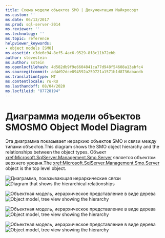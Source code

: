 ```yaml
---
title: Схема модели объектов SMO | Документация Майкрософт
ms.custom: ''
ms.date: 06/13/2017
ms.prod: sql-server-2014
ms.reviewer: ''
ms.technology: ''
ms.topic: reference
helpviewer_keywords:
- object models [SMO]
ms.assetid: c3de6c94-8ef5-4ac6-9529-8f8c11b72ebb
author: stevestein
ms.author: sstein
ms.openlocfilehash: 4d582db9f9e6604841ca77d948f54608a13abfc4
ms.sourcegitcommit: ad4d92dce894592a259721a1571b1d8736abacdb
ms.translationtype: MT
ms.contentlocale: ru-RU
ms.lasthandoff: 08/04/2020
ms.locfileid: "87728194"
---
```

# <a name="smo-object-model-diagram"></a><span data-ttu-id="2c6cf-102">Диаграмма модели объектов SMO</span><span class="sxs-lookup"><span data-stu-id="2c6cf-102">SMO Object Model Diagram</span></span>
  <span data-ttu-id="2c6cf-103">Эта диаграмма показывает иерархию объектов SMO и связи между типами объектов.</span><span class="sxs-lookup"><span data-stu-id="2c6cf-103">This diagram shows the SMO object hierarchy and the relationships between the object types.</span></span> <span data-ttu-id="2c6cf-104">Объект <xref:Microsoft.SqlServer.Management.Smo.Server> является объектом верхнего уровня.</span><span class="sxs-lookup"><span data-stu-id="2c6cf-104">The <xref:Microsoft.SqlServer.Management.Smo.Server> object is the top level object.</span></span>  
  
 <span data-ttu-id="2c6cf-105">![Диаграмма, показывающая иерархические связи](../../../2014/database-engine/dev-guide/media/object-diagram.gif "Диаграмма, показывающая иерархические связи")</span><span class="sxs-lookup"><span data-stu-id="2c6cf-105">![Diagram that shows the hierarchical relationships](../../../2014/database-engine/dev-guide/media/object-diagram.gif "Diagram that shows the hierarchical relationships")</span></span>  
  
 <span data-ttu-id="2c6cf-106">![Объектная модель, иерархическое представление в виде дерева](../../../2014/database-engine/dev-guide/media/object-diagram-02.gif "Объектная модель, иерархическое представление в виде дерева")</span><span class="sxs-lookup"><span data-stu-id="2c6cf-106">![Object model, tree view showing the hierarchy](../../../2014/database-engine/dev-guide/media/object-diagram-02.gif "Object model, tree view showing the hierarchy")</span></span>  
  
 <span data-ttu-id="2c6cf-107">![Объектная модель, иерархическое представление в виде дерева](../../../2014/database-engine/dev-guide/media/object-diagram-03.gif "Объектная модель, иерархическое представление в виде дерева")</span><span class="sxs-lookup"><span data-stu-id="2c6cf-107">![Object model, tree view showing the hierarchy](../../../2014/database-engine/dev-guide/media/object-diagram-03.gif "Object model, tree view showing the hierarchy")</span></span>  
  
 <span data-ttu-id="2c6cf-108">![Объектная модель, иерархическое представление в виде дерева](../../../2014/database-engine/dev-guide/media/object-diagram-04.gif "Объектная модель, иерархическое представление в виде дерева")</span><span class="sxs-lookup"><span data-stu-id="2c6cf-108">![Object model, tree view showing the hierarchy](../../../2014/database-engine/dev-guide/media/object-diagram-04.gif "Object model, tree view showing the hierarchy")</span></span>  
  
  
